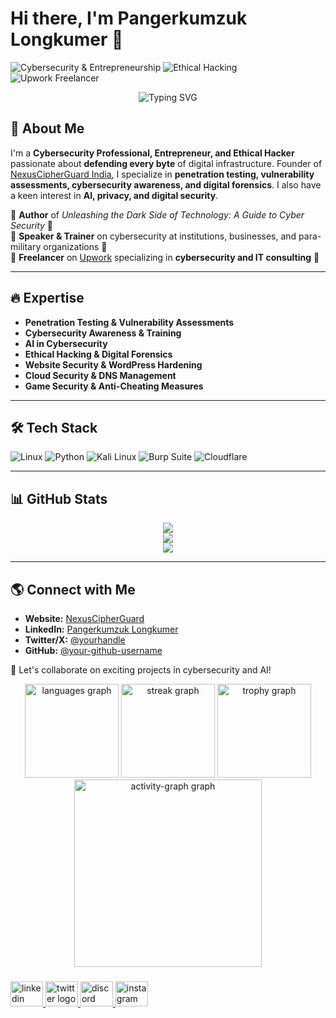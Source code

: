 # Hi there, I'm Pangerkumzuk Longkumer 👋

![Cybersecurity & Entrepreneurship](https://img.shields.io/badge/Cybersecurity-Entrepreneurship-blue)
![Ethical Hacking](https://img.shields.io/badge/Ethical_Hacking-%23000000.svg?style=for-the-badge&logo=hackthebox&logoColor=green)
![Upwork Freelancer](https://img.shields.io/badge/Upwork-Freelancer-green)

<div align="center">
  <img src="https://readme-typing-svg.demolab.com?font=Fira+Code&weight=500&size=22&pause=1000&color=00FF00&center=true&vCenter=true&width=600&lines=Cybersecurity+Professional+%7C+Ethical+Hacker;Founder+of+CipherGuard;Defending+Every+Byte+of+Your+Digital+World" alt="Typing SVG" />
</div>

## 🚀 About Me
I'm a **Cybersecurity Professional, Entrepreneur, and Ethical Hacker** passionate about **defending every byte** of digital infrastructure. Founder of [NexusCipherGuard India](https://nexuscipherguard.in), I specialize in **penetration testing, vulnerability assessments, cybersecurity awareness, and digital forensics**. I also have a keen interest in **AI, privacy, and digital security**.

📖 **Author** of *Unleashing the Dark Side of Technology: A Guide to Cyber Security* 📖  
🎤 **Speaker & Trainer** on cybersecurity at institutions, businesses, and para-military organizations 🎤  
💼 **Freelancer** on [Upwork](https://www.upwork.com/freelancers/~pangerkumzuk) specializing in **cybersecurity and IT consulting** 💼

---

## 🔥 Expertise
- **Penetration Testing & Vulnerability Assessments**
- **Cybersecurity Awareness & Training**
- **AI in Cybersecurity**
- **Ethical Hacking & Digital Forensics**
- **Website Security & WordPress Hardening**
- **Cloud Security & DNS Management**
- **Game Security & Anti-Cheating Measures**

---

## 🛠️ Tech Stack
![Linux](https://img.shields.io/badge/Linux-%23FCC624.svg?style=for-the-badge&logo=linux&logoColor=black)
![Python](https://img.shields.io/badge/Python-%2314354C.svg?style=for-the-badge&logo=python&logoColor=white)
![Kali Linux](https://img.shields.io/badge/Kali_Linux-%23007797.svg?style=for-the-badge&logo=kalilinux&logoColor=white)
![Burp Suite](https://img.shields.io/badge/Burp_Suite-%23FF7139.svg?style=for-the-badge&logo=burpsuite&logoColor=white)
![Cloudflare](https://img.shields.io/badge/Cloudflare-%23F38020.svg?style=for-the-badge&logo=cloudflare&logoColor=white)

---

## 📊 GitHub Stats
<div align="center">
  <img src="https://github-readme-stats.vercel.app/api?username=pangerlkr&show_icons=true&theme=radical" />
  <br/>
  <img src="https://github-readme-streak-stats.herokuapp.com/?username=pangerlkr&theme=radical" />
  <br/>
  <img src="https://github-readme-stats.vercel.app/api/top-langs/?username=pangerlkr&layout=compact&theme=radical" />
</div>

---

## 🌎 Connect with Me
- **Website:** [NexusCipherGuard](https://www.nexuscipherguard.in)
- **LinkedIn:** [Pangerkumzuk Longkumer](https://linkedin.com/in/pangerlkr)
- **Twitter/X:** [@yourhandle](https://twitter.com/panger__lkr)
- **GitHub:** [@your-github-username](https://github.com/pangerlkr)

🤝 Let's collaborate on exciting projects in cybersecurity and AI!















<div align="center">
  <img src="https://github-readme-stats.vercel.app/api/top-langs?username=pangerlkr&locale=en&hide_title=true&layout=compact&card_width=320&langs_count=7&theme=dracula&hide_border=true&order=2" height="150" alt="languages graph"  />
  <img src="https://streak-stats.demolab.com?user=pangerlkr&locale=en&mode=daily&theme=dracula&hide_border=false&border_radius=5&order=3" height="150" alt="streak graph"  />
  <img src="https://github-profile-trophy.vercel.app?username=pangerlkr&theme=dracula&column=-1&row=1&margin-w=8&margin-h=8&no-bg=false&no-frame=false&order=4" height="150" alt="trophy graph"  />
  <img src="https://github-readme-activity-graph.vercel.app/graph?username=pangerlkr&radius=16&theme=react&area=true&order=5" height="300" alt="activity-graph graph"  />
</div>

###

<div align="left">
  <a href="https://www.linkedin.com/in/pangerlkr" target="_blank">
    <img src="https://raw.githubusercontent.com/maurodesouza/profile-readme-generator/master/src/assets/icons/social/linkedin/default.svg" width="52" height="40" alt="linkedin logo"  />
  </a>
  <a href="https://www.x.com/panger__lkr" target="_blank">
    <img src="https://raw.githubusercontent.com/maurodesouza/profile-readme-generator/master/src/assets/icons/social/twitter/default.svg" width="52" height="40" alt="twitter logo"  />
  </a>
  <a href="https://www.discord.com/users/803181905297145907" target="_blank">
    <img src="https://raw.githubusercontent.com/maurodesouza/profile-readme-generator/master/src/assets/icons/social/discord/default.svg" width="52" height="40" alt="discord logo"  />
  </a>
  <a href="https://www.instagram.com/panger__lkr" target="_blank">
    <img src="https://raw.githubusercontent.com/maurodesouza/profile-readme-generator/master/src/assets/icons/social/instagram/default.svg" width="52" height="40" alt="instagram logo"  />
  </a>
</div>

###
